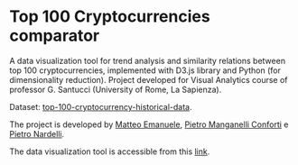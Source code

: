 # Top 100 Cryptocurrencies comparator
A data visualization tool for trend analysis and similarity relations between top 100 cryptocurrencies, implemented with D3.js library and Python (for dimensionality reduction). Project developed for Visual Analytics course of professor G. Santucci (University of Rome, La Sapienza).

Dataset: [top-100-cryptocurrency-historical-data](https://www.kaggle.com/natehenderson/top-100-cryptocurrency-historical-data).

The project is developed by [Matteo Emanuele](emanuele.1912588@studenti.uniroma1.it), [Pietro Manganelli Conforti](manganelliconforti.1754825@studenti.uniroma1.it) e [Pietro Nardelli](pietro.nardelli@outlook.com).

The data visualization tool is accessible from this [link](https://pietro-nardelli.github.io/top-100-cryptocurrency/).